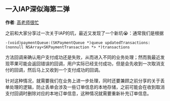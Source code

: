 ## 一入IAP深似海第二弹

**作者**: [高老师很忙](https://weibo.com/517082456)

之前和大家分享过一次关于IAP的坑，最近又发现了一个新坑😭：通常我们是根据

```objc
-(void)paymentQueue:(SKPaymentQueue *)queue updatedTransactions:(nonnull NSArray<SKPaymentTransaction *> *)transactions
```

方法回调来确认用户支付成功还是失败，从而进入不同的业务处理；然而我最近发现苹果可能会返回错误的回调，用户实际已经支付成功，但是会先收到一次取消支付的回调，然后马上又收到一个支付成功的回调。

针对这种情况，就需要我们在业务上进一步处理，同时还要兼顾之前分享的关于丢单处理的逻辑，防止丢单会涉及一些订单信息的本地存储，之前可能会在收到取消支付回调时删除对应的本地订单信息，这种情况就需要重新补充订单信息。

